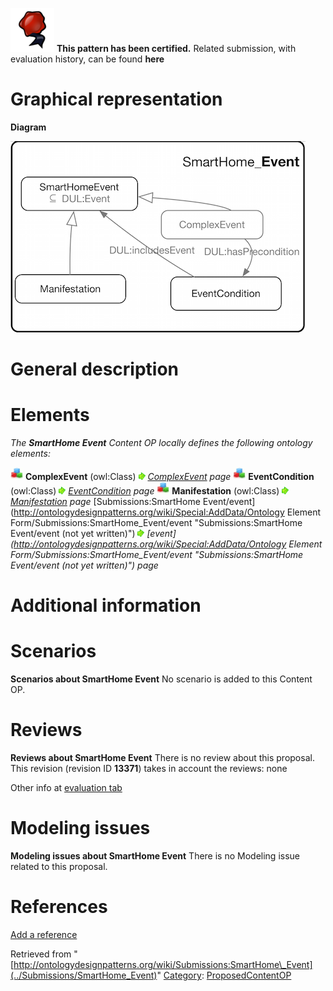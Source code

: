[![](../images/thumb/b/b5/Certified.png/70px-Certified.png)](../Image/Certified.png "Certified.png") __This pattern has been certified.__
Related submission, with evaluation history, can be found __here__





#  Graphical representation


__Diagram__




[![Image:SHEvent.png](../images/5/5b/SHEvent.png)](../Image/SHEvent.png "Image:SHEvent.png")




#  General description


  




#  Elements


_The __SmartHome Event__ Content OP locally defines the following ontology elements:_



[![Class](../images/thumb/2/27/Class.gif/20px-Class.gif)](../Image/Class.gif "Class") __ComplexEvent__ (owl:Class) 
 [![](../images/thumb/8/87/ArrowRight.gif/11px-ArrowRight.gif)](../Image/ArrowRight.gif "ArrowRight.gif") _[ComplexEvent](../Submissions/SmartHome_Event/ComplexEvent "Submissions:SmartHome Event/ComplexEvent") page_
[![Class](../images/thumb/2/27/Class.gif/20px-Class.gif)](../Image/Class.gif "Class") __EventCondition__ (owl:Class) 
 [![](../images/thumb/8/87/ArrowRight.gif/11px-ArrowRight.gif)](../Image/ArrowRight.gif "ArrowRight.gif") _[EventCondition](../Submissions/SmartHome_Event/EventCondition "Submissions:SmartHome Event/EventCondition") page_
[![Class](../images/thumb/2/27/Class.gif/20px-Class.gif)](../Image/Class.gif "Class") __Manifestation__ (owl:Class) 
 [![](../images/thumb/8/87/ArrowRight.gif/11px-ArrowRight.gif)](../Image/ArrowRight.gif "ArrowRight.gif") _[Manifestation](../Submissions/SmartHome_Event/Manifestation "Submissions:SmartHome Event/Manifestation") page_
[Submissions:SmartHome Event/event](http://ontologydesignpatterns.org/wiki/Special:AddData/Ontology Element Form/Submissions:SmartHome_Event/event "Submissions:SmartHome Event/event (not yet written)") [![](../images/thumb/8/87/ArrowRight.gif/11px-ArrowRight.gif)](../Image/ArrowRight.gif "ArrowRight.gif") _[event](http://ontologydesignpatterns.org/wiki/Special:AddData/Ontology Element Form/Submissions:SmartHome_Event/event "Submissions:SmartHome Event/event (not yet written)") page_
#  Additional information


#  Scenarios



__Scenarios about SmartHome Event__
No scenario is added to this Content OP.




#  Reviews



__Reviews about SmartHome Event__
There is no review about this proposal.
This revision (revision ID __13371__) takes in account the reviews: none


Other info at [evaluation tab](http://ontologydesignpatterns.org/wiki/index.php?title=Submissions:SmartHome_Event&action=evaluation "http://ontologydesignpatterns.org/wiki/index.php?title=Submissions:SmartHome_Event&action=evaluation")




  




#  Modeling issues



__Modeling issues about SmartHome Event__
There is no Modeling issue related to this proposal.




  




#  References


[Add a reference](index.php@title=Odp%253AAdd_reference&subject=Submissions%253ASmartHome+Event.html "http://ontologydesignpatterns.org/wiki/index.php?title=Odp:Add_reference&subject=Submissions%3ASmartHome+Event")


  






Retrieved from "[http://ontologydesignpatterns.org/wiki/Submissions:SmartHome\_Event](../Submissions/SmartHome_Event)"
 [Category](http://ontologydesignpatterns.org/wiki/Special:Categories "Special:Categories"): [ProposedContentOP](../Category/ProposedContentOP "Category:ProposedContentOP")